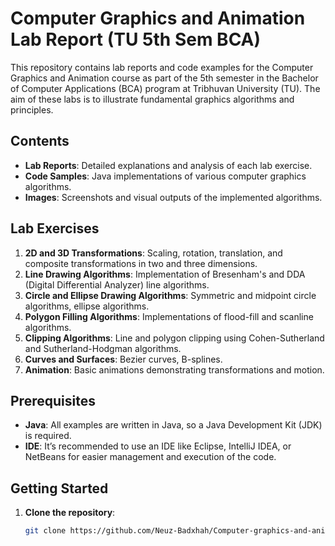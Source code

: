 # Computer Graphics and Animation Lab Report (TU 5th Sem BCA)

This repository contains lab reports and code examples for the Computer Graphics and Animation course as part of the 5th semester in the Bachelor of Computer Applications (BCA) program at Tribhuvan University (TU). The aim of these labs is to illustrate fundamental graphics algorithms and principles.

## Contents

- **Lab Reports**: Detailed explanations and analysis of each lab exercise.
- **Code Samples**: Java implementations of various computer graphics algorithms.
- **Images**: Screenshots and visual outputs of the implemented algorithms.

## Lab Exercises

1. **2D and 3D Transformations**: Scaling, rotation, translation, and composite transformations in two and three dimensions.
2. **Line Drawing Algorithms**: Implementation of Bresenham's and DDA (Digital Differential Analyzer) line algorithms.
3. **Circle and Ellipse Drawing Algorithms**: Symmetric and midpoint circle algorithms, ellipse algorithms.
4. **Polygon Filling Algorithms**: Implementations of flood-fill and scanline algorithms.
5. **Clipping Algorithms**: Line and polygon clipping using Cohen-Sutherland and Sutherland-Hodgman algorithms.
6. **Curves and Surfaces**: Bezier curves, B-splines.
7. **Animation**: Basic animations demonstrating transformations and motion.

## Prerequisites

- **Java**: All examples are written in Java, so a Java Development Kit (JDK) is required.
- **IDE**: It’s recommended to use an IDE like Eclipse, IntelliJ IDEA, or NetBeans for easier management and execution of the code.

## Getting Started

1. **Clone the repository**:
   ```bash
   git clone https://github.com/Neuz-Badxhah/Computer-graphics-and-animation-lab-report-TU-5th-sem-BCA.git
